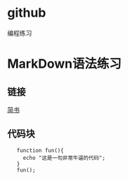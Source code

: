 # github
编程练习
# MarkDown语法练习
## 链接
[简书](http://jianshu.com)
## 代码块
 ```
    function fun(){
      echo "这是一句非常牛逼的代码";
    }
    fun();
```
## 